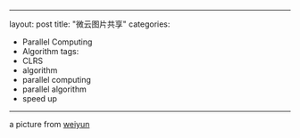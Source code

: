 
---
layout: post
title: "微云图片共享"
categories:
- Parallel Computing
- Algorithm 
tags:
- CLRS
- algorithm
- parallel computing
- parallel algorithm
- speed up


---


a picture from [weiyun](http://url.cn/RvcsEb)
